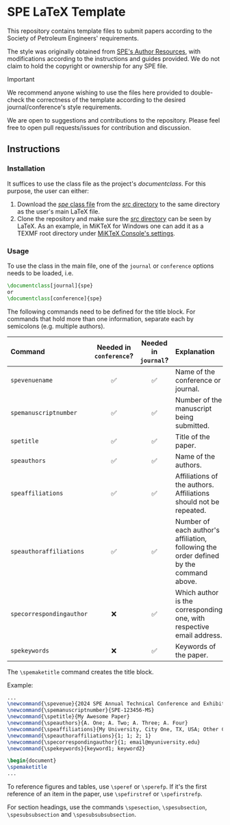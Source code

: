 # SPE LaTeX Template

This repository contains template files to submit papers according to the Society of Petroleum Engineers' requirements.

The style was originally obtained from [SPE's Author Resources](https://www.spe.org/en/authors/resources), with modifications according to the instructions and guides provided.
We do not claim to hold the copyright or ownership for any SPE file.

> [!IMPORTANT]
> We recommend anyone wishing to use the files here provided to double-check the correctness of the template according to the desired journal/conference's style requirements.

We are open to suggestions and contributions to the repository.
Please feel free to open pull requests/issues for contribution and discussion.

## Instructions

### Installation

It suffices to use the class file as the project's *documentclass*.
For this purpose, the user can either:

1. Download the [*spe* class file](src/spe.cls) from the [*src* directory](src) to the same directory as the user's main LaTeX file.
2. Clone the repository and make sure the [*src* directory](src) can be seen by LaTeX. 
As an example, in MiKTeX for Windows one can add it as a TEXMF root directory under [MiKTeX Console's settings](https://miktex.org/kb/texmf-roots).

### Usage

To use the class in the main file, one of the `journal` or `conference` options needs to be loaded, i.e.

```latex
\documentclass[journal]{spe}
or
\documentclass[conference]{spe}
```

The following commands need to be defined for the title block. 
For commands that hold more than one information, separate each by semicolons (e.g. multiple authors).

| Command                  | Needed in `conference`? | Needed in `journal`? | Explanation                                                                            |
|:-------------------------|:-----------------------:|:--------------------:|:---------------------------------------------------------------------------------------|
| `spevenuename`           |            ✅            |          ✅           | Name of the conference or journal.                                                     |
| `spemanuscriptnumber`    |            ✅            |          ✅           | Number of the manuscript being submitted.                                              |
| `spetitle`               |            ✅            |          ✅           | Title of the paper.                                                                    |
| `speauthors`             |            ✅            |          ✅           | Name of the authors.                                                                   |
| `speaffiliations`        |            ✅            |          ✅           | Affiliations of the authors. Affiliations should not be repeated.                      |
| `speauthoraffiliations`  |            ✅            |          ✅           | Number of each author's affiliation, following the order defined by the command above. |
| `specorrespondingauthor` |            ❌            |          ✅           | Which author is the corresponding one, with respective email address.                  |
| `spekeywords`            |            ❌            |          ✅           | Keywords of the paper.                                                                 |

The `\spemaketitle` command creates the title block.

Example:
```latex
...
\newcommand{\spevenue}{2024 SPE Annual Technical Conference and Exhibition}
\newcommand{\spemanuscriptnumber}{SPE-123456-MS}
\newcommand{\spetitle}{My Awesome Paper}
\newcommand{\speauthors}{A. One; A. Two; A. Three; A. Four}
\newcommand{\speaffiliations}{My University, City One, TX, USA; Other Company, City Two, TX, USA}
\newcommand{\speauthoraffiliations}{1; 1; 2; 1}
\newcommand{\specorrespondingauthor}{1; email@myuniversity.edu}
\newcommand{\spekeywords}{keyword1; keyword2}

\begin{document}
\spemaketitle
...
```

To reference figures and tables, use `\speref` or `\sperefp`.
If it's the first reference of an item in the paper, use `\spefirstref` or `\spefirstrefp`.

For section headings, use the commands `\spesection`, `\spesubsection`, `\spesubsubsection` and `\spesubsubsubsection`.
